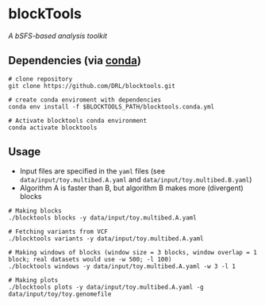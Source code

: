 blockTools
=========

*A bSFS-based analysis toolkit*

Dependencies (via [conda](https://conda.io/miniconda.html))
-------

```
# clone repository
git clone https://github.com/DRL/blocktools.git

# create conda enviroment with dependencies
conda env install -f $BLOCKTOOLS_PATH/blocktools.conda.yml

# Activate blocktools conda environment
conda activate blocktools
```

Usage
-----

- Input files are specified in the ```yaml``` files (see ```data/input/toy.multibed.A.yaml``` and ```data/input/toy.multibed.B.yaml```)
- Algorithm A is faster than B, but algorithm B makes more (divergent) blocks

```
# Making blocks
./blocktools blocks -y data/input/toy.multibed.A.yaml

# Fetching variants from VCF
./blocktools variants -y data/input/toy.multibed.A.yaml

# Making windows of blocks (window size = 3 blocks, window overlap = 1 block; real datasets would use -w 500; -l 100)
./blocktools windows -y data/input/toy.multibed.A.yaml -w 3 -l 1

# Making plots
./blocktools plots -y data/input/toy.multibed.A.yaml -g data/input/toy/toy.genomefile
```
